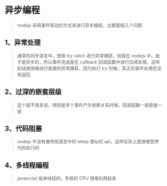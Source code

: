 # 异步编程

> nodejs 采用事件驱动的方式来进行异步编程，主要面临几个问题

## 1、异常处理

> 通常的同步语言中，使用 try catch 进行异常捕获，但是在 nodejs 中，由于是异步的，所以事件完成是在 callback 回调函数中进行后续处理，这样的话就很难进行直接的异常捕获，因为执行 try 时候，真正的事件处理还没有返回

## 2、过深的嵌套层级

> 这个就不用多说，特别是多个事件产生依赖关系时候，回调函数一层嵌套一层

## 3、代码阻塞

> nodejs 中没有像传统语言中的 sleep 类似的 api，这样实际上是很难暂停代码执行的

## 4、多线程编程

> javascript 是单线程的，多核的 CPU 很难利用起来
